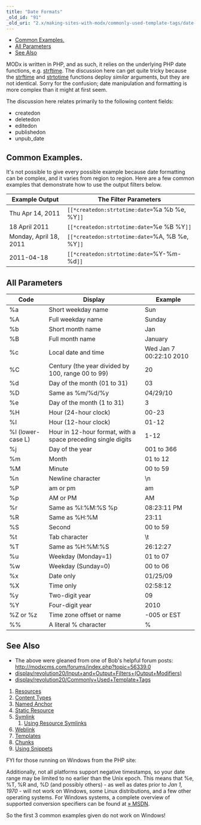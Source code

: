 ```yaml
---
title: "Date Formats"
_old_id: "91"
_old_uri: "2.x/making-sites-with-modx/commonly-used-template-tags/date-formats"
---
```


- [Common Examples.](#DateFormats-CommonExamples.)
- [All Parameters](#DateFormats-AllParameters)
- [See Also](#DateFormats-SeeAlso)



MODx is written in PHP, and as such, it relies on the underlying PHP date functions, e.g. [strftime](http://www.php.net/manual/en/function.strftime.php). The discussion here can get quite tricky because the [strftime](http://www.php.net/manual/en/function.strftime.php) and [strtotime](http://co.php.net/strtotime) functions deploy _similar_ arguments, but they are not identical. Sorry for the confusion; date manipulation and formatting is more complex than it might at first seem.

The discussion here relates primarily to the following content fields:

- createdon
- deletedon
- editedon
- publishedon
- unpub\_date

## Common Examples.

It's not possible to give every possible example because date formatting can be complex, and it varies from region to region. Here are a few common examples that demonstrate how to use the output filters below.

| Example Output | The Filter Parameters |
|----------------|-----------------------|
| Thu Apr 14, 2011 | `[[*createdon:strtotime:date=`%a %b %e, %Y`]]` |
| 18 April 2011 | `[[*createdon:strtotime:date=`%e %B %Y`]]` |
| Monday, April 18, 2011 | `[[*createdon:strtotime:date=`%A, %B %e, %Y`]]` |
| 2011-04-18 | `[[*createdon:strtotime:date=`%Y-%m-%d`]]` |
## All Parameters

| Code | Display | Example |
|------|---------|---------|
| %a | Short weekday name | Sun |
| %A | Full weekday name | Sunday |
| %b | Short month name | Jan |
| %B | Full month name | January |
| %c | Local date and time | Wed Jan 7 00:22:10 2010 |
| %C | Century (the year divided by 100, range 00 to 99) | 20 |
| %d | Day of the month (01 to 31) | 03 |
| %D | Same as %m/%d/%y | 04/29/10 |
| %e | Day of the month (1 to 31) | 3 |
| %H | Hour (24-hour clock) | 00-23 |
| %I | Hour (12-hour clock) | 01-12 |
| %l (lower-case L) | Hour in 12-hour format, with a space preceding single digits | 1-12 |
| %j | Day of the year | 001 to 366 |
| %m | Month | 01 to 12 |
| %M | Minute | 00 to 59 |
| %n | Newline character | \\n |
| %P | am or pm | am |
| %p | AM or PM | AM |
| %r | Same as %I:%M:%S %p | 08:23:11 PM |
| %R | Same as %H:%M | 23:11 |
| %S | Second | 00 to 59 |
| %t | Tab character | \\t |
| %T | Same as %H:%M:%S | 26:12:27 |
| %u | Weekday (Monday=1) | 01 to 07 |
| %w | Weekday (Sunday=0) | 00 to 06 |
| %x | Date only | 01/25/09 |
| %X | Time only | 02:58:12 |
| %y | Two-digit year | 09 |
| %Y | Four-digit year | 2010 |
| %Z or %z | Time zone offset or name | -005 or EST |
| %% | A literal % character | % |
## See Also

- The above were gleaned from one of Bob's helpful forum posts: <http://modxcms.com/forums/index.php?topic=56339.0>
- [display/revolution20/Input+and+Output+Filters+(Output+Modifiers)](display/revolution20/Input+and+Output+Filters+(Output+Modifiers))
- [display/revolution20/Commonly+Used+Template+Tags](display/revolution20/Commonly+Used+Template+Tags)

1. [Resources](making-sites-with-modx/structuring-your-site/resources)
  1. [Content Types](making-sites-with-modx/structuring-your-site/resources/content-types)
  2. [Named Anchor](making-sites-with-modx/structuring-your-site/resources/named-anchor)
  3. [Static Resource](making-sites-with-modx/structuring-your-site/resources/static-resource)
  4. [Symlink](making-sites-with-modx/structuring-your-site/resources/symlink)
      1. [Using Resource Symlinks](making-sites-with-modx/structuring-your-site/resources/symlink/using-resource-symlinks)
  5. [Weblink](making-sites-with-modx/structuring-your-site/resources/weblink)
2. [Templates](making-sites-with-modx/structuring-your-site/templates)
3. [Chunks](making-sites-with-modx/structuring-your-site/chunks)
4. [Using Snippets](making-sites-with-modx/structuring-your-site/using-snippets)

FYI for those running on Windows from the PHP site:

Additionally, not all platforms support negative timestamps, so your date range may be limited to no earlier than the Unix epoch. This means that %e, %T, %R and, %D (and possibly others) - as well as dates prior to _Jan 1, 1970_ - will not work on Windows, some Linux distributions, and a few other operating systems. For Windows systems, a complete overview of supported conversion specifiers can be found at [» MSDN](http://msdn.microsoft.com/en-us/library/fe06s4ak.aspx).

So the first 3 common examples given do not work on Windows!